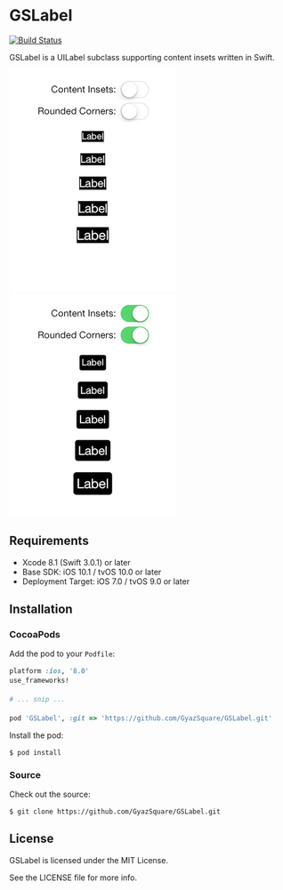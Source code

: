 # GSLabel

[![Build Status](https://travis-ci.org/GyazSquare/GSLabel.svg?branch=master)](https://travis-ci.org/GyazSquare/GSLabel)

GSLabel is a UILabel subclass supporting content insets written in Swift.

![Contents Insets Off](https://github.com/GyazSquare/GSLabel/raw/master/images/content-insets-off.png "Contents Insets Off")
![Contents Insets On](https://github.com/GyazSquare/GSLabel/raw/master/images/content-insets-on.png "Contents Insets On")

## Requirements

* Xcode 8.1 (Swift 3.0.1) or later
* Base SDK: iOS 10.1 / tvOS 10.0 or later
* Deployment Target: iOS 7.0 / tvOS 9.0 or later

## Installation

### CocoaPods

Add the pod to your `Podfile`:

```ruby
platform :ios, '8.0'
use_frameworks!

# ... snip ...

pod 'GSLabel', :git => 'https://github.com/GyazSquare/GSLabel.git'
```

Install the pod:

```shell
$ pod install
```

### Source

Check out the source:

```shell
$ git clone https://github.com/GyazSquare/GSLabel.git
```

## License

GSLabel is licensed under the MIT License.

See the LICENSE file for more info.
